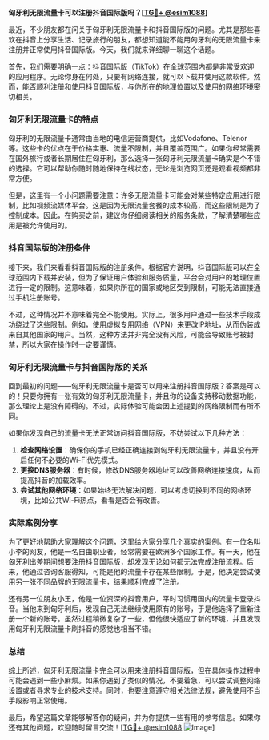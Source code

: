 **匈牙利无限流量卡可以注册抖音国际版吗？[[TG💪+ @esim1088](https://t.me/s/esim1088)]**

最近，不少朋友都在问关于匈牙利无限流量卡和抖音国际版的问题。尤其是那些喜欢在抖音上分享生活、记录旅行的朋友，都想知道能不能用匈牙利的无限流量卡来注册并正常使用抖音国际版。今天，我们就来详细聊一聊这个话题。

首先，我们需要明确一点：抖音国际版（TikTok）在全球范围内都是非常受欢迎的应用程序。无论你身在何处，只要有网络连接，就可以下载并使用这款软件。然而，能否顺利注册和使用抖音国际版，与你所在的地理位置以及使用的网络环境密切相关。

### 匈牙利无限流量卡的特点

匈牙利的无限流量卡通常由当地的电信运营商提供，比如Vodafone、Telenor等。这些卡的优点在于价格实惠、流量不限制，并且覆盖范围广。如果你经常需要在国外旅行或者长期居住在匈牙利，那么选择一张匈牙利无限流量卡确实是个不错的选择。它可以帮助你随时随地保持在线状态，无论是浏览网页还是观看视频都非常方便。

但是，这里有一个小问题需要注意：许多无限流量卡可能会对某些特定应用进行限制，比如视频流媒体平台。这是因为无限流量套餐的成本较高，而这些限制是为了控制成本。因此，在购买之前，建议你仔细阅读相关的服务条款，了解清楚哪些应用是被允许使用的。

### 抖音国际版的注册条件

接下来，我们来看看抖音国际版的注册条件。根据官方说明，抖音国际版可以在全球范围内下载并安装，但为了保证用户体验和服务质量，平台会对用户的地理位置进行一定的限制。这意味着，如果你所在的国家或地区受到限制，可能无法直接通过手机注册账号。

不过，这种情况并不意味着完全不能使用。实际上，很多用户通过一些技术手段成功绕过了这些限制。例如，使用虚拟专用网络（VPN）来更改IP地址，从而伪装成来自其他国家的用户。当然，这种方法并非完全没有风险，可能会导致账号被封禁，所以大家在操作时一定要谨慎。

### 匈牙利无限流量卡与抖音国际版的关系

回到最初的问题——匈牙利无限流量卡是否可以用来注册抖音国际版？答案是可以的！只要你拥有一张有效的匈牙利无限流量卡，并且你的设备支持移动数据功能，那么理论上是没有障碍的。不过，实际体验可能会因上述提到的网络限制而有所不同。

如果你发现自己的流量卡无法正常访问抖音国际版，不妨尝试以下几种方法：

1. **检查网络设置**：确保你的手机已经正确连接到匈牙利无限流量卡，并且没有开启任何不必要的Wi-Fi优先模式。
2. **更换DNS服务器**：有时候，修改DNS服务器地址可以改善网络连接速度，从而提高抖音的加载效率。
3. **尝试其他网络环境**：如果始终无法解决问题，可以考虑切换到不同的网络环境，比如公共Wi-Fi热点，看看是否会有改善。

### 实际案例分享

为了更好地帮助大家理解这个问题，这里给大家分享几个真实的案例。有一位名叫小李的网友，他是一名自由职业者，经常需要在欧洲多个国家工作。有一天，他在匈牙利出差期间想要注册抖音国际版，却发现无论如何都无法完成注册流程。后来，他通过咨询客服得知，可能是他的流量卡存在某些限制。于是，他决定尝试使用另一张不同品牌的无限流量卡，结果顺利完成了注册。

还有另一位朋友小王，他是一位资深的抖音用户，平时习惯用国内的流量卡登录抖音。当他来到匈牙利后，发现自己无法继续使用原有的账号，于是他选择了重新注册一个新的账号。虽然过程稍微复杂了一些，但他很快适应了新的环境，并且发现用匈牙利无限流量卡刷抖音的感觉也相当不错。

### 总结

综上所述，匈牙利无限流量卡完全可以用来注册抖音国际版，但在具体操作过程中可能会遇到一些小麻烦。如果你遇到了类似的情况，不要着急，可以尝试调整网络设置或者寻求专业的技术支持。同时，也要注意遵守相关法律法规，避免使用不当手段影响正常使用。

最后，希望这篇文章能够解答你的疑问，并为你提供一些有用的参考信息。如果你还有其他问题，欢迎随时留言交流！[[TG💪+ @esim1088](https://t.me/s/esim1088) ![Image](https://i.postimg.cc/4NQfJmqS/Snipaste-2025-05-13-00-14-12.png)]